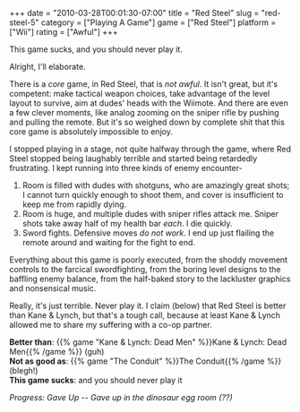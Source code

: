 +++
date = "2010-03-28T00:01:30-07:00"
title = "Red Steel"
slug = "red-steel-5"
category = ["Playing A Game"]
game = ["Red Steel"]
platform = ["Wii"]
rating = ["Awful"]
+++

This game sucks, and you should never play it.

Alright, I'll elaborate.

There is a <i>core</i> game, in Red Steel, that is <i>not awful</i>.  It isn't great, but it's competent: make tactical weapon choices, take advantage of the level layout to survive, aim at dudes' heads with the Wiimote.  And there are even a few clever moments, like analog zooming on the sniper rifle by pushing and pulling the remote.  But it's so weighed down by complete shit that this core game is absolutely impossible to enjoy.

I stopped playing in a stage, not quite halfway through the game, where Red Steel stopped being laughably terrible and started being retardedly frustrating.  I kept running into three kinds of enemy encounter-

<ol>
<li>Room is filled with dudes with shotguns, who are amazingly great shots; I cannot turn quickly enough to shoot them, and cover is insufficient to keep me from rapidly dying.</li>
<li>Room is huge, and multiple dudes with sniper rifles attack me.  Sniper shots take away half of my health bar <i>each</i>.  I die quickly.</li>
<li>Sword fights.  Defensive moves <i>do not work</i>.  I end up just flailing the remote around and waiting for the fight to end.</li>
</ol>

Everything about this game is poorly executed, from the shoddy movement controls to the farcical swordfighting, from the boring level designs to the baffling enemy balance, from the half-baked story to the lackluster graphics and nonsensical music.

Really, it's just terrible.  Never play it.  I claim (below) that Red Steel is better than Kane & Lynch, but that's a tough call, because at least Kane & Lynch allowed me to share my suffering with a co-op partner.

<b>Better than</b>: {{% game "Kane & Lynch: Dead Men" %}}Kane & Lynch: Dead Men{{% /game %}} (guh)  
<b>Not as good as</b>: {{% game "The Conduit" %}}The Conduit{{% /game %}} (blegh!)  
<b>This game sucks</b>: and you should never play it

<i>Progress: Gave Up -- Gave up in the dinosaur egg room (??)</i>
